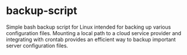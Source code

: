 # backup-script
Simple bash backup script for Linux intended for backing up various configuration files. Mounting a local path to a cloud service provider and integrating with crontab provides an efficient way to backup important server configuration files.
